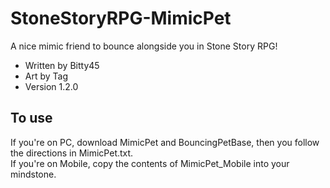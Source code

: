 # StoneStoryRPG-MimicPet
A nice mimic friend to bounce alongside you in Stone Story RPG!  

- Written by Bitty45
- Art by Tag
- Version 1.2.0

## To use
If you're on PC, download MimicPet and BouncingPetBase, then you follow the directions in MimicPet.txt.  
If you're on Mobile, copy the contents of MimicPet_Mobile into your mindstone.  
